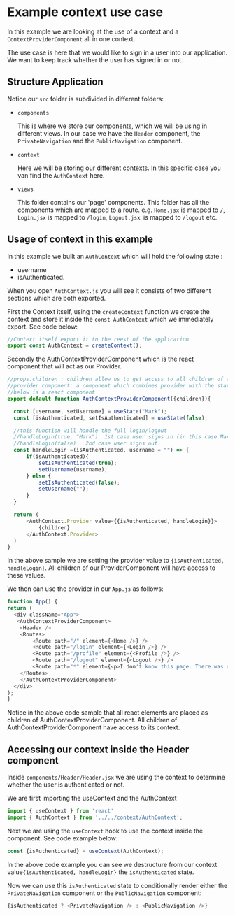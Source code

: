 # Example context use case
In this example we are looking at the use of a context and a `ContextProviderComponent` all in one context. 

The use case is here that we would like to sign in a user into our application. We want to keep track whether the user has signed in or not. 

## Structure Application

Notice our `src` folder is subdivided in different folders: 
- `components `

    This is where we store our components, which we will be using in different views. In our case we have the `Header` component, the `PrivateNavigation` and  the `PublicNavigation` component.
- `context`

    Here we will be storing our different contexts. In this specific case you van find the `AuthContext` here.

- `views` 
    
    This folder contains our 'page' components. This folder has all the components which are mapped to a route. 
    e.g. `Home.jsx` is mapped to `/`, `Login.jsx` is mapped to `/login`, `Logout.jsx `is mapped to `/logout` etc.


## Usage of context in this example

In this example we built an `AuthContext` which will hold the following state : 

- username 
- isAuthenticated.

 When you open `AuthContext.js` you will see it consists of two different sections which are both exported. 

 First the Context itself, using the `createContext` function we create the context and store it inside the `const AuthContext` which we immediately export. See code below: 
 
 ````javascript
 //Context itself export it to the reest of the application
export const AuthContext = createContext();
 ````

 Secondly the AuthContextProviderComponent which is the react component that will act as our Provider. 

  ````javascript
//props.children : children allow us to get access to all children of the component
//provider component: a component which combines provider with the state.
//below is a react component 
export default function AuthContextProviderComponent({children}){

    const [username, setUsername] = useState("Mark");
    const [isAuthenticated, setIsAuthenticated] = useState(false);

    //this function will handle the full login/logout
    //handleLogin(true, "Mark")  1st case user signs in (in this case Mark)
    //handleLogin(false)   2nd case user signs out. 
    const handleLogin =(isAuthenticated, username = "") => {
        if(isAuthenticated){
            setIsAuthenticated(true);
            setUsername(username);
        } else {
            setIsAuthenticated(false);
            setUsername("");
        }
    }

    return (
        <AuthContext.Provider value={{isAuthenticated, handleLogin}}>
            {children}
        </AuthContext.Provider>
    )
}
 ````

 In the above sample we are setting the provider value to `{isAuthenticated, handleLogin}`. All children of our ProviderComponent will have access to these values.

 We then can use the provider in our `App.js` as follows:
  ````javascript
 function App() {
  return (
    <div className="App">
     <AuthContextProviderComponent>
      <Header />
      <Routes>
          <Route path="/" element={<Home />} />
          <Route path="/login" element={<Login />} />
          <Route path="/profile" element={<Profile />} />
          <Route path="/logout" element={<Logout />} />
          <Route path="*" element={<p>I don't know this page. There was a 404 error</p>} />
      </Routes>
      </AuthContextProviderComponent>
    </div>
  );
}
  ````

Notice in the above code sample that all react elements are placed as children of AuthContextProviderComponent. All children of AuthContextProviderComponent have access to its context. 


## Accessing our context inside the Header component
Inside `components/Header/Header.jsx` we are using the context to determine whether the user is authenticated or not. 

We are first importing the useContext and the AuthContext 
  ````javascript
import { useContext } from 'react'
import { AuthContext } from '../../context/AuthContext';
  ````

Next we are using the `useContext` hook to use the context inside the component. See code example below:
  ````javascript
  const {isAuthenticated} = useContext(AuthContext);
  ````

  In the above code example you can see we destructure from our context value`{isAuthenticated, handleLogin}` the `isAuthenticated` state. 

  Now we can use this `isAuthenticated` state to conditionally render either the `PrivateNavigation` component or the `PublicNavigation` component: 

  ```` javascript
  {isAuthenticated ? <PrivateNavigation /> : <PublicNavigation />}
  ````